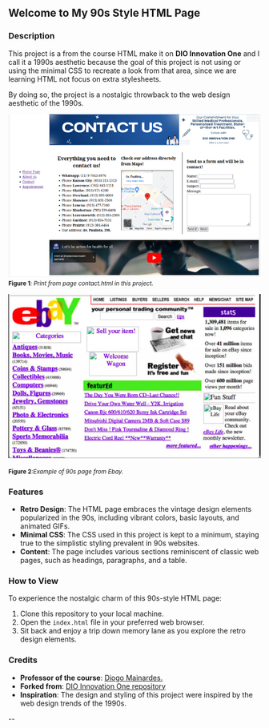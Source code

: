## Welcome to My 90s Style HTML Page

### Description

This project is a from the course HTML make it on **DIO Innovation One** and I call it a 1990s aesthetic because the goal of this project is not using or using the minimal CSS to recreate a look from that area, since we are learning HTML not focus on extra stylesheets.

By doing so, the project is a nostalgic throwback to the web design aesthetic of the 1990s.

![](img/readme.png)
<small> <b>Figure 1</b><i>: Print from page contact.html in this project.</i> </small>

![](img/readme2.png)

<small> <b> Figure 2</b><i>:Example of 90s page from Ebay.</i> </small>

### Features

- **Retro Design**: The HTML page embraces the vintage design elements popularized in the 90s, including vibrant colors, basic layouts, and animated GIFs.
- **Minimal CSS**: The CSS used in this project is kept to a minimum, staying true to the simplistic styling prevalent in 90s websites.
- **Content**: The page includes various sections reminiscent of classic web pages, such as headings, paragraphs, and a table.

### How to View

To experience the nostalgic charm of this 90s-style HTML page:

1. Clone this repository to your local machine.
2. Open the `index.html` file in your preferred web browser.
3. Sit back and enjoy a trip down memory lane as you explore the retro design elements.

### Credits

- **Professor of the course**: [Diogo Mainardes.](https://github.com/diogomainardes)
- **Forked from**: [DIO Innovation One repository](https://github.com/digitalinnovationone/trilha-html-modulo-2)
- **Inspiration**: The design and styling of this project were inspired by the web design trends of the 1990s.

--
